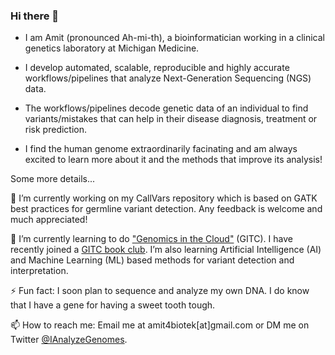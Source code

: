 ### Hi there 👋

 - I am Amit (pronounced Ah-mi-th), a bioinformatician working in a clinical genetics laboratory at Michigan Medicine.
 
 - I develop automated, scalable, reproducible and highly accurate workflows/pipelines that analyze Next-Generation Sequencing (NGS) data. 
 
 - The workflows/pipelines decode genetic data of an individual to find variants/mistakes that can help in their disease diagnosis, treatment or risk prediction.
 
 - I find the human genome extraordinarily facinating and am always excited to learn more about it and the methods that improve its analysis!

Some more details...

🔭 I’m currently working on my CallVars repository which is based on GATK best practices for germline variant detection. Any feedback is welcome and much appreciated!

🌱 I’m currently learning to do ["Genomics in the Cloud"](https://www.amazon.com/Genomics-Cloud-GATK-Spark-Docker/dp/1491975199/ref=sr_1_1?crid=LXSZSO8B3D7J&dchild=1&keywords=genomics+in+the+cloud&qid=1609662594&s=books&sprefix=genomics+in+%2Caps%2C183&sr=1-1) (GITC). I have recently joined a [GITC book club](https://www.youtube.com/channel/UCtdwGKTSsRQZgAO6D79lSPA). I’m also learning Artificial Intelligence (AI) and Machine Learning (ML) based methods for variant detection and interpretation.

⚡ Fun fact: I soon plan to sequence and analyze my own DNA. I do know that I have a gene for having a sweet tooth tough.

📫 How to reach me: Email me at amit4biotek[at]gmail.com or DM me on Twitter [@IAnalyzeGenomes](https://twitter.com/IAnalyzeGenomes).
